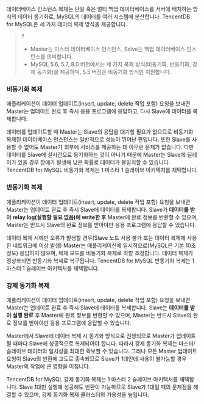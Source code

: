 데이터베이스 인스턴스 복제는 단일 혹은 멀티 백업 데이터베이스를 서버에 배치하는 방식의 데이터 동기화로, MySQL의 데이터를 여러 시스템에 분산합니다. TencentDB for MySQL은 세 가지 데이터 복제 방식을 제공합니다.

>?
>- Master는 마스터 데이터베이스 인스턴스, Salve는 백업 데이터베이스 인스턴스를 의미합니다.
>- MySQL 5.6, 5.7, 8.0 버전에서는 세 가지 복제 방식(비동기화, 반동기화, 강제 동기화)을 제공하며, 5.5 버전은 비동기화 방식만 지원합니다.


### 비동기화 복제
애플리케이션이 데이터 업데이트(insert, update, delete 작업 포함) 요청을 보내면 Master는 업데이트 완료 후 즉시 응용 프로그램에 응답하고, 다시 Slave에 데이터를 복제합니다.

데이터를 업데이트할 때 Master는 Slave의 응답을 대기할 필요가 없으므로 비동기화 복제된 데이터베이스 인스턴스는 일반적으로 성능이 뛰어난 편입니다. 또한 Slave를 사용할 수 없어도 Master가 외부에 서비스를 제공하는 데 아무런 문제가 없습니다. 다만 데이터를 Slave에 실시간으로 동기화하는 것이 아니기 때문에 Master는 Slave에 딜레이가 있을 경우 장애가 발생해 낮은 확률로 데이터가 불일치할 수 있습니다.
TencentDB for MySQL 비동기화 복제는 1 마스터 1 슬레이브 아키텍처를 채택합니다.

### 반동기화 복제
애플리케이션이 데이터 업데이트(insert, update, delete 작업 포함) 요청을 보내면 Master는 업데이트 완료 후 즉시 Slave에 데이터를 복제합니다. Slave가 **데이터를 받아 relay log(실행할 필요 없음)에 write한 후** Master에 완료 정보를 반환할 수 있으며, Master는 반드시 Slave의 완료 정보를 받아야만 응용 프로그램에 응답할 수 있습니다.

데이터 복제 시에만 오류가 발생할 경우(Slave 노드 사용 불가 또는 데이터 복제에 사용한 네트워크에 이상 발생) Master는 애플리케이션에 일시적으로(MySQL은 기본 10초 정도) 응답하지 않으며, 복제 모드를 비동기화 복제로 하향 조정합니다. 데이터 복제가 정상화되면 반동기화 복제로 복구됩니다.
TencentDB for MySQL 반동기화 복제는 1 마스터 1 슬레이브 아키텍처를 채택합니다.

### 강제 동기화 복제
애플리케이션이 데이터 업데이트(insert, update, delete 작업 포함) 요청을 보내면 Master는 업데이트 완료 후 즉시 Slave에 데이터를 복제합니다. Slave는 **데이터를 받아 실행 완료** 후 Master에 완료 정보를 반환할 수 있으며, Master는 반드시 Slave의 완료 정보를 받아야만 응용 프로그램에 응답할 수 있습니다.

Master에서 Slave에 데이터 복제 시 동기화 방식으로 진행되므로 Master가 업데이트될 때마다 Slave에 성공적으로 복제되어야 합니다. 따라서 강제 동기화 복제는 마스터/슬레이브 데이터의 일치성을 최대한 확보할 수 있습니다. 그러나 모든 Master 업데이트 요청이 Slave의 반환에 고도로 종속되므로 Slave가 1대인데 사용이 불가능할 경우 Master의 작업에 큰 영향을 미칩니다.

TencentDB for MySQL 강제 동기화 복제는 1 마스터 2 슬레이브 아키텍처를 채택합니다. Slave 1대만 실행에 성공해도 반환이 가능하므로 Slave가 1대일 때의 문제점을 해결할 수 있으며, 강제 동기화 복제 클러스터의 가용성을 높입니다.


